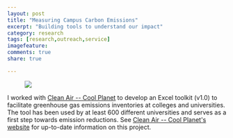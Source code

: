 ```yaml
---
layout: post
title: "Measuring Campus Carbon Emissions"
excerpt: "Building tools to understand our impact"
category: research
tags: [research,outreach,service]
imagefeature: 
comments: true
share: true

---
```


<figure class="third">
	<a href="{{ site.url }}/images/posts/CACPlogo.jpg"><img src="{{ site.url }}/images/posts/CACPlogo.jpg"></a>
</figure>

 I worked with [Clean Air -- Cool Planet](http://cleanair-coolplanet.org) to develop an Excel toolkit (v1.0) to facilitate greenhouse gas emissions inventories at colleges and universities. The tool has been used by at least 600 different universities and serves as a first step towards emission reductions.  See [Clean Air -- Cool Planet's website](http://cleanair-coolplanet.org/campus-carbon-calculator/) for up-to-date information on this project.